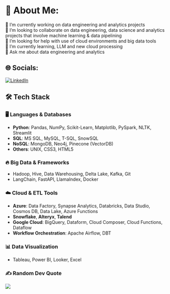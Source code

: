 # 💫 About Me:
🔭 I’m currently working on data engineering and analytics projects <br>👯 I’m looking to collaborate on data engineering, data science and analytics projects that involve machine learning & data pipelining<br>🤝 I’m looking for help with use of cloud environments and big data tools<br>🌱 I’m currently learning, LLM and new cloud processing<br>💬 Ask me about data engineering and analytics


## 🌐 Socials:
[![LinkedIn](https://img.shields.io/badge/LinkedIn-%230077B5.svg?logo=linkedin&logoColor=white)](https://www.linkedin.com/in/nitantjatale/) 

## 🛠️ Tech Stack

### 🖥️ **Languages & Databases**
- **Python**: Pandas, NumPy, Scikit-Learn, Matplotlib, PySpark, NLTK, Streamlit
- **SQL**: MS SQL, MySQL, T-SQL, SnowSQL
- **NoSQL**: MongoDB, Neo4j, Pinecone (VectorDB)
- **Others**: UNIX, CSS3, HTML5

### 🔥 **Big Data & Frameworks**
- Hadoop, Hive, Data Warehousing, Delta Lake, Kafka, Git
- LangChain, FastAPI, LlamaIndex, Docker

### ☁️ **Cloud & ETL Tools**
- **Azure**: Data Factory, Synapse Analytics, Databricks, Data Studio, Cosmos DB, Data Lake, Azure Functions
- **Snowflake**, **Alteryx**, **Talend**
- **Google Cloud**: BigQuery, Dataform, Cloud Composer, Cloud Functions, Dataflow
- **Workflow Orchestration**: Apache Airflow, DBT

### 📊 **Data Visualization**
- Tableau, Power BI, Looker, Excel


### ✍️ Random Dev Quote
![](https://quotes-github-readme.vercel.app/api?type=horizontal&theme=radical)






